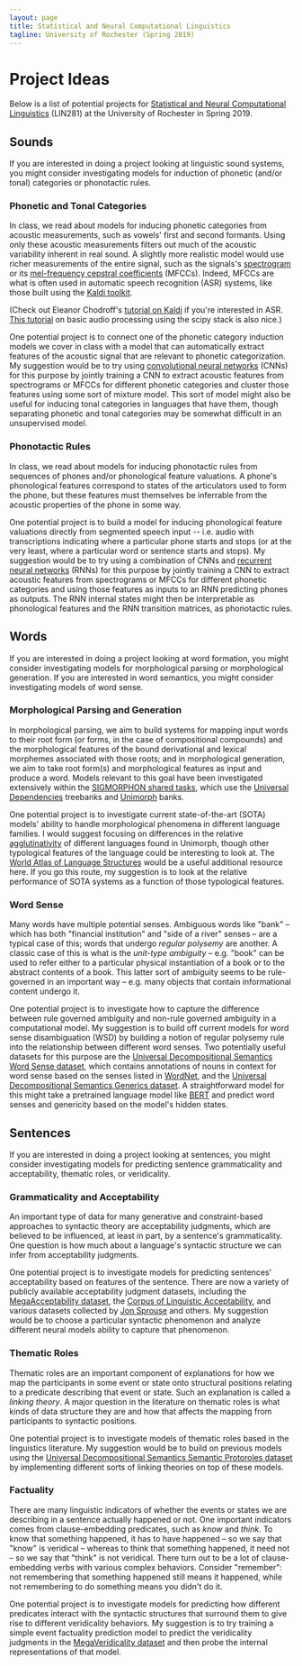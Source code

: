 ```yaml
---
layout: page
title: Statistical and Neural Computational Linguistics
tagline: University of Rochester (Spring 2019)
---
```


# Project Ideas

Below is a list of potential projects for [Statistical and Neural Computational
Linguistics](index.html) (LIN281) at the University of Rochester in Spring 2019.

## Sounds

If you are interested in doing a project looking at linguistic sound systems,
you might consider investigating models for induction of phonetic (and/or tonal)
categories or phonotactic rules.

### Phonetic and Tonal Categories

In class, we read about models for inducing phonetic categories from acoustic
measurements, such as vowels' first and second formants. Using only these
acoustic measurements filters out much of the acoustic variability inherent in
real sound. A slightly more realistic model would use richer measurements of the
entire signal, such as the signals's
[spectrogram](https://en.wikipedia.org/wiki/Spectrogram) or its [mel-frequency
cepstral coefficients](https://en.wikipedia.org/wiki/Mel-frequency_cepstrum)
(MFCCs). Indeed, MFCCs are what is often used in automatic speech recognition
(ASR) systems, like those built using the [Kaldi
toolkit](http://kaldi-asr.org/).

(Check out Eleanor Chodroff's [tutorial on
Kaldi](https://eleanorchodroff.com/tutorial/kaldi/index.html) if you're
interested in ASR. [This
tutorial](https://haythamfayek.com/2016/04/21/speech-processing-for-machine-learning.html)
on basic audio processing using the scipy stack is also nice.)

One potential project is to connect one of the phonetic category induction
models we cover in class with a model that can automatically extract features of
the acoustic signal that are relevant to phonetic categorization. My suggestion
would be to try using [convolutional neural
networks](https://en.wikipedia.org/wiki/Convolutional_neural_network) (CNNs) for
this purpose by jointly training a CNN to extract acoustic features from
spectrograms or MFCCs for different phonetic categories and cluster those
features using some sort of mixture model. This sort of model might also be
useful for inducing tonal categories in languages that have them, though
separating phonetic and tonal categories may be somewhat difficult in an
unsupervised model.

### Phonotactic Rules

In class, we read about models for inducing phonotactic rules from sequences of
phones and/or phonological feature valuations. A phone's phonological features
correspond to states of the articulators used to form the phone, but these
features must themselves be inferrable from the acoustic properties of the phone
in some way.

One potential project is to build a model for inducing phonological feature
valuations directly from segmented speech input -- i.e. audio with
transcriptions indicating where a particular phone starts and stops (or at the
very least, where a particular word or sentence starts and stops). My suggestion
would be to try using a combination of CNNs and [recurrent neural
networks](https://en.wikipedia.org/wiki/Recurrent_neural_network) (RNNs) for
this purpose by jointly training a CNN to extract acoustic features from
spectrograms or MFCCs for different phonetic categories and using those features
as inputs to an RNN predicting phones as outputs. The RNN internal states might
then be interpretable as phonological features and the RNN transition matrices,
as phonotactic rules.

## Words

If you are interested in doing a project looking at word formation, you might
consider investigating models for morphological parsing or morphological
generation. If you are interested in word semantics, you might consider
investigating models of word sense.

### Morphological Parsing and Generation

In morphological parsing, we aim to build systems for mapping input words to
their root form (or forms, in the case of compositional compounds) and the
morphological features of the bound derivational and lexical morphemes
associated with those roots; and in morphological generation, we aim to take
root form(s) and morphological features as input and produce a word. Models
relevant to this goal have been investigated extensively within the [SIGMORPHON
shared tasks](https://sigmorphon.github.io/sharedtasks/), which use the
[Universal Dependencies](https://universaldependencies.org/) treebanks and
[Unimorph](https://unimorph.github.io/) banks.

One potential project is to investigate current state-of-the-art (SOTA) models'
ability to handle morphological phenomena in different language families. I
would suggest focusing on differences in the relative
[agglutinativity](https://en.wikipedia.org/wiki/Agglutinative_language) of
different languages found in Unimorph, though other typological features of the
language could be interesting to look at. The [World Atlas of Language
Structures](https://wals.info/) would be a useful additional resource here. If
you go this route, my suggestion is to look at the relative performance of SOTA
systems as a function of those typological features.

### Word Sense

Many words have multiple potential senses. Ambiguous words like "bank" – which
has both "financial institution" and "side of a river" senses – are a typical
case of this; words that undergo *regular polysemy* are another. A classic case
of this is what is the *unit-type ambiguity* – e.g. "book" can be used to refer
either to a particular physical instantiation of a book or to the abstract
contents of a book. This latter sort of ambiguity seems to be rule-governed in
an important way – e.g. many objects that contain informational content undergo
it.

One potential project is to investigate how to capture the difference between
rule governed ambiguity and non-rule governed ambiguity in a computational
model. My suggestion is to build off current models for word sense
disambiguation (WSD) by building a notion of regular polysemy rule into the
relationship between different word senses. Two potentially useful datasets for
this purpose are the [Universal Decompositional Semantics Word Sense
dataset](http://decomp.io/projects/word-sense/), which contains annotations of
nouns in context for word sense based on the senses listed in
[WordNet](https://wordnet.princeton.edu/), and the [Universal Decompositional
Semantics Generics dataset](http://decomp.io/projects/genericity/). A
straightforward model for this might take a pretrained language model like
[BERT](https://github.com/google-research/bert) and predict word senses and
genericity based on the model's hidden states.

## Sentences

If you are interested in doing a project looking at sentences, you might
consider investigating models for predicting sentence grammaticality and
acceptability, thematic roles, or veridicality.

### Grammaticality and Acceptability

An important type of data for many generative and constraint-based approaches to
syntactic theory are acceptability judgments, which are believed to be
influenced, at least in part, by a sentence's grammaticality. One question is
how much about a language's syntactic structure we can infer from acceptability
judgments.

One potential project is to investigate models for predicting sentences'
acceptability based on features of the sentence. There are now a variety of
publicly available acceptability judgment datasets, including the
[MegaAcceptability dataset](http://megaattitude.io/), the [Corpus of Linguistic
Acceptability](https://nyu-mll.github.io/CoLA/), and various datasets collected
by [Jon Sprouse](https://sprouse.uconn.edu/) and others. My suggestion would be
to choose a particular syntactic phenomenon and analyze different neural models
ability to capture that phenomenon.  

### Thematic Roles

Thematic roles are an important component of explanations for how we map the
participants in some event or state onto structural positions relating to a
predicate describing that event or state. Such an explanation is called a
*linking theory*. A major question in the literature on thematic roles is what
kinds of data structure they are and how that affects the mapping from
participants to syntactic positions.

One potential project is to investigate models of thematic roles based in the
linguistics literature. My suggestion would be to build on previous models using
the [Universal Decompositional Semantics Semantic Protoroles
dataset](http://decomp.io/projects/semantic-proto-roles/) by implementing
different sorts of linking theories on top of these models.

### Factuality

There are many linguistic indicators of whether the events or states we are
describing in a sentence actually happened or not. One important indicators
comes from clause-embedding predicates, such as *know* and *think*. To know that
something happened, it has to have happened – so we say that "know" is veridical
– whereas to think that something happened, it need not – so we say that "think"
is not veridical. There turn out to be a lot of clause-embedding verbs with
various complex behaviors. Consider "remember": not remembering that something
happened still means it happened, while not remembering to do something means
you didn't do it.

One potential project is to investigate models for predicting how different
predicates interact with the syntactic structures that surround them to give
rise to different veridicality behaviors. My suggestion is to try training
a simple event factuality prediction model to predict the veridicality judgments
in the [MegaVeridicality dataset](http://megaattitude.io/data/) and then probe
the internal representations of that model.
